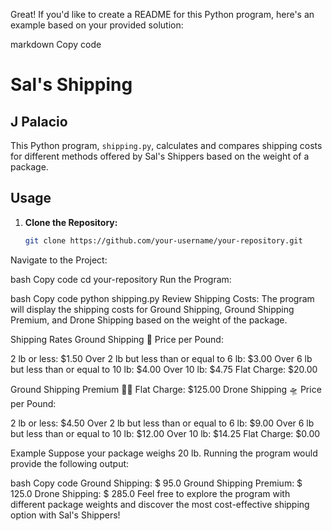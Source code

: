 Great! If you'd like to create a README for this Python program, here's an example based on your provided solution:

markdown
Copy code
# Sal's Shipping
## J Palacio

This Python program, `shipping.py`, calculates and compares shipping costs for different methods offered by Sal's Shippers based on the weight of a package.

## Usage

1. **Clone the Repository:**
   ```bash
   git clone https://github.com/your-username/your-repository.git
Navigate to the Project:

bash
Copy code
cd your-repository
Run the Program:

bash
Copy code
python shipping.py
Review Shipping Costs:
The program will display the shipping costs for Ground Shipping, Ground Shipping Premium, and Drone Shipping based on the weight of the package.

Shipping Rates
Ground Shipping 🚚
Price per Pound:

2 lb or less: $1.50
Over 2 lb but less than or equal to 6 lb: $3.00
Over 6 lb but less than or equal to 10 lb: $4.00
Over 10 lb: $4.75
Flat Charge: $20.00

Ground Shipping Premium 🚚💨
Flat Charge: $125.00
Drone Shipping 🛸
Price per Pound:

2 lb or less: $4.50
Over 2 lb but less than or equal to 6 lb: $9.00
Over 6 lb but less than or equal to 10 lb: $12.00
Over 10 lb: $14.25
Flat Charge: $0.00

Example
Suppose your package weighs 20 lb. Running the program would provide the following output:

bash
Copy code
Ground Shipping: $ 95.0
Ground Shipping Premium: $ 125.0
Drone Shipping: $ 285.0
Feel free to explore the program with different package weights and discover the most cost-effective shipping option with Sal's Shippers!